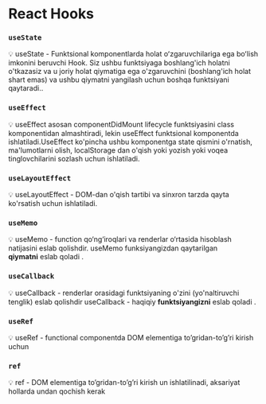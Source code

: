 # React Hooks

### `useState`

💡 useState - Funktsional komponentlarda holat oʻzgaruvchilariga ega boʻlish imkonini beruvchi Hook.
Siz ushbu funktsiyaga boshlang'ich holatni o'tkazasiz va u joriy holat qiymatiga ega o'zgaruvchini
(boshlang'ich holat shart emas) va ushbu qiymatni yangilash uchun boshqa funktsiyani qaytaradi..

### `useEffect`

💡 useEffect asosan componentDidMount lifecycle funktsiyasini class komponentidan almashtiradi,
lekin useEffect funktsional komponentda ishlatiladi.UseEffect ko'pincha ushbu komponentga state qismini o'rnatish,
ma'lumotlarni olish, localStorage dan o'qish yoki yozish yoki voqea tinglovchilarini sozlash uchun ishlatiladi.

### `useLayoutEffect`

💡 useLayoutEffect - DOM-dan o'qish tartibi va sinxron tarzda qayta ko'rsatish uchun ishlatiladi.

### `useMemo`

💡 useMemo - function qo‘ng‘iroqlari va renderlar o‘rtasida hisoblash natijasini eslab qolishdir.
useMemo funksiyangizdan qaytarilgan **qiymatni** eslab qoladi .

### `useCallback`

💡 useCallback - renderlar orasidagi funktsiyaning o'zini (yo'naltiruvchi tenglik) eslab qolishdir
useCallback - haqiqiy **funktsiyangizni** eslab qoladi .

### `useRef`

💡 useRef - functional componentda DOM elementiga to’gridan-to’g’ri kirish uchun

### `ref`

💡 ref - DOM elementiga to’gridan-to’g’ri kirish un ishlatilinadi, aksariyat hollarda undan qochish kerak
